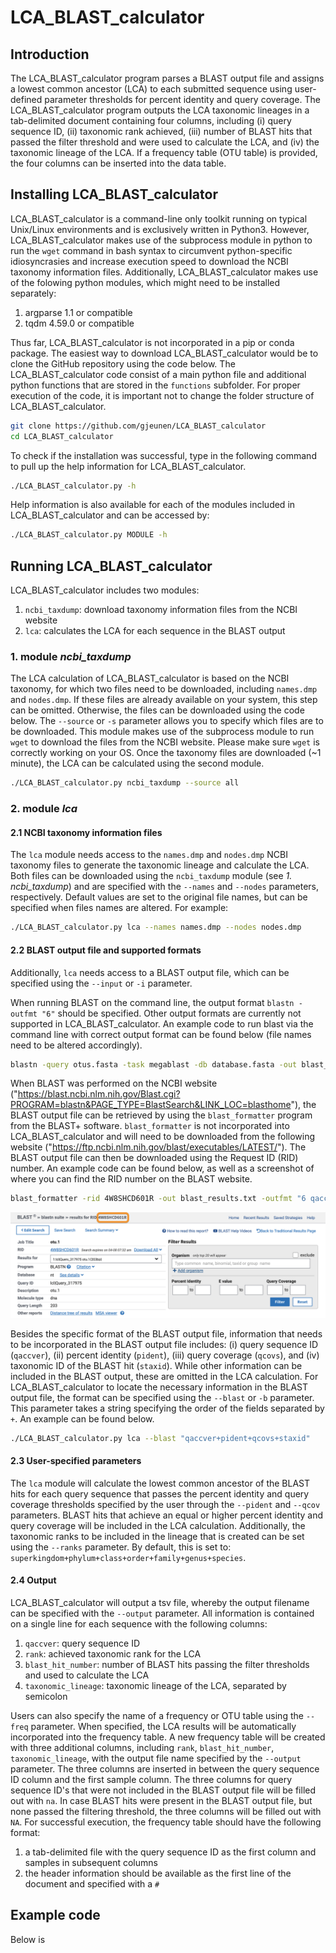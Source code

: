 # LCA_BLAST_calculator

## Introduction

The LCA_BLAST_calculator program parses a BLAST output file and assigns a lowest common ancestor (LCA) to each submitted sequence using user-defined parameter thresholds for percent identity and query coverage. The LCA_BLAST_calculator program outputs the LCA taxonomic lineages in a tab-delimited document containing four columns, including (i) query sequence ID, (ii) taxonomic rank achieved, (iii) number of BLAST hits that passed the filter threshold and were used to calculate the LCA, and (iv) the taxonomic lineage of the LCA. If a frequency table (OTU table) is provided, the four columns can be inserted into the data table.

## Installing LCA_BLAST_calculator

LCA_BLAST_calculator is a command-line only toolkit running on typical Unix/Linux environments and is exclusively written in Python3. However, LCA_BLAST_calculator makes use of the subprocess module in python to run the `wget` command in bash syntax to circumvent python-specific idiosyncrasies and increase execution speed to download the NCBI taxonomy information files. Additionally, LCA_BLAST_calculator makes use of the folowing python modules, which might need to be installed separately:

1. argparse 1.1 or compatible
2. tqdm 4.59.0 or compatible

Thus far, LCA_BLAST_calculator is not incorporated in a pip or conda package. The easiest way to download LCA_BLAST_calculator would be to clone the GitHub repository using the code below. The LCA_BLAST_calculator code consist of a main python file and additional python functions that are stored in the `functions` subfolder. For proper execution of the code, it is important not to change the folder structure of LCA_BLAST_calculator.

```sh
git clone https://github.com/gjeunen/LCA_BLAST_calculator
cd LCA_BLAST_calculator
```

To check if the installation was successful, type in the following command to pull up the help information for LCA_BLAST_calculator.

```sh
./LCA_BLAST_calculator.py -h
```

Help information is also available for each of the modules included in LCA_BLAST_calculator and can be accessed by:

```sh
./LCA_BLAST_calculator.py MODULE -h
```

## Running LCA_BLAST_calculator

LCA_BLAST_calculator includes two modules:

1. `ncbi_taxdump`: download taxonomy information files from the NCBI website
2. `lca`: calculates the LCA for each sequence in the BLAST output

### 1. module _ncbi_taxdump_

The LCA calculation of LCA_BLAST_calculator is based on the NCBI taxonomy, for which two files need to be downloaded, including `names.dmp` and `nodes.dmp`. If these files are already available on your system, this step can be omitted. Otherwise, the files can be downloaded using the code below. The `--source` or `-s` parameter allows you to specify which files are to be downloaded. This module makes use of the subprocess module to run `wget` to download the files from the NCBI website. Please make sure `wget` is correctly working on your OS. Once the taxonomy files are downloaded (~1 minute), the LCA can be calculated using the second module.

```sh
./LCA_BLAST_calculator.py ncbi_taxdump --source all
```

### 2. module _lca_

#### 2.1 NCBI taxonomy information files

The `lca` module needs access to the `names.dmp` and `nodes.dmp` NCBI taxonomy files to generate the taxonomic lineage and calculate the LCA. Both files can be downloaded using the `ncbi_taxdump` module (see _1. ncbi_taxdump_) and are specified with the `--names` and `--nodes` parameters, respectively. Default values are set to the original file names, but can be specified when files names are altered. For example:

```sh
./LCA_BLAST_calculator.py lca --names names.dmp --nodes nodes.dmp
```

#### 2.2 BLAST output file and supported formats

Additionally, `lca` needs access to a BLAST output file, which can be specified using the `--input` or `-i` parameter.

When running BLAST on the command line, the output format `blastn -outfmt "6"` should be specified. Other output formats are currently not supported in LCA_BLAST_calculator. An example code to run blast via the command line with correct output format can be found below (file names need to be altered accordingly).

```sh
blastn -query otus.fasta -task megablast -db database.fasta -out blast_otus.txt -outfmt "6 qaccver pident qcovs staxid"
```

When BLAST was performed on the NCBI website ("https://blast.ncbi.nlm.nih.gov/Blast.cgi?PROGRAM=blastn&PAGE_TYPE=BlastSearch&LINK_LOC=blasthome"), the BLAST output file can be retrieved by using the `blast_formatter` program from the BLAST+ software. `blast_formatter` is not incorporated into LCA_BLAST_calculator and will need to be downloaded from the following website ("https://ftp.ncbi.nlm.nih.gov/blast/executables/LATEST/"). The BLAST output file can then be downloaded using the Request ID (RID) number. An example code can be found below, as well as a screenshot of where you can find the RID number on the BLAST website.

```sh
blast_formatter -rid 4W8SHCD601R -out blast_results.txt -outfmt "6 qaccver pident qcovs staxid"
```

![Figure 1: RID location](figure_1_rid_location.png)

Besides the specific format of the BLAST output file, information that needs to be incorporated in the BLAST output file includes: (i) query sequence ID (`qaccver`), (ii) percent identity (`pident`), (iii) query coverage (`qcovs`), and (iv) taxonomic ID of the BLAST hit (`staxid`). While other information can be included in the BLAST output, these are omitted in the LCA calculation. For LCA_BLAST_calculator to locate the necessary information in the BLAST output file, the format can be specified using the `--blast` or `-b` parameter. This parameter takes a string specifying the order of the fields separated by `+`. An example can be found below.

```sh
./LCA_BLAST_calculator.py lca --blast "qaccver+pident+qcovs+staxid"
```

#### 2.3 User-specified parameters

The `lca` module will calculate the lowest common ancestor of the BLAST hits for each query sequence that passes the percent identity and query coverage thresholds specified by the user through the `--pident` and `--qcov` parameters. BLAST hits that achieve an equal or higher percent identity and query coverage will be included in the LCA calculation. Additionally, the taxonomic ranks to be included in the lineage that is created can be set using the `--ranks` parameter. By default, this is set to: `superkingdom+phylum+class+order+family+genus+species`.

#### 2.4 Output

LCA_BLAST_calculator will output a tsv file, whereby the output filename can be specified with the `--output` parameter. All information is contained on a single line for each sequence with the following columns:

1. `qaccver`: query sequence ID
2. `rank`: achieved taxonomic rank for the LCA
3. `blast_hit_number`: number of BLAST hits passing the filter thresholds and used to calculate the LCA
4. `taxonomic_lineage`: taxonomic lineage of the LCA, separated by semicolon

Users can also specify the name of a frequency or OTU table using the `--freq` parameter. When specified, the LCA results will be automatically incorporated into the frequency table. A new frequency table will be created with three additional columns, including `rank`, `blast_hit_number`, `taxonomic_lineage`, with the output file name specified by the `--output` parameter. The three columns are inserted in between the query sequence ID column and the first sample column. The three columns for query sequence ID's that were not included in the BLAST output file will be filled out with `na`. In case BLAST hits were present in the BLAST output file, but none passed the filtering threshold, the three columns will be filled out with `NA`. For successful execution, the frequency table should have the following format:

1. a tab-delimited file with the query sequence ID as the first column and samples in subsequent columns
2. the header information should be available as the first line of the document and specified with a `#`

## Example code

Below is
